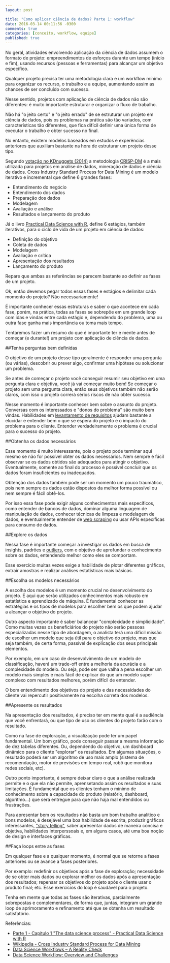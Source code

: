 ```yaml
---
layout: post

title: "Como aplicar ciência de dados? Parte 1: workflow"
date: 2016-03-14 00:11:56 -0300
comments: true
categories: [conceito, workflow, equipe]
published: true
---
```


No geral, atividades envolvendo aplicação da ciência de dados assumem o formato de projeto: empreendimentos de esforços durante um tempo (início e fim), usando recursos (pessoas e ferramentas) para alcançar um objetivo específico.

<!-- More -->


Qualquer projeto precisa ter uma metodologia clara e um workflow mínimo para organizar os recurso, o trabalho e a equipe, aumentando assim as chances de ser concluído com sucesso. 


Nesse sentido, projetos com aplicação de ciência de dados não são diferentes: é muito importante estruturar e organizar o fluxo de trabalho.


Não há "o jeito certo" e "o jeito errado" de se estruturar um projeto em ciência de dados, pois os problemas na prática são tão variados, com características tão diferentes, que fica difícil definir uma única forma de executar o trabalho e obter sucesso no final. 


No entanto, existem modelos baseados em estudos e experências anteriores que auxiliam bastante na hora de estruturar um projeto desse tipo.


Segundo [votação no KDnuggets (2014)](http://www.kdnuggets.com/polls/2014/analytics-data-mining-data-science-methodology.html) a metodologia [CRISP-DM](https://en.wikipedia.org/wiki/Cross_Industry_Standard_Process_for_Data_Mining) é a mais utilizada para projetos em análise de dados, mineração de dados e ciência de dados. Cross Industry Standard Process for Data Mining é um modelo iterativo e incremental que define 6 grandes fases:


* Entendimento do negócio
* Entendimento dos dados
* Preparação dos dados
* Modelagem
* Avaliação e análise
* Resultados e lançamento do produto


Já o livro [Practical Data Science with R](http://www.amazon.com/Practical-Data-Science-Nina-Zumel/dp/1617291560), define 6 estágios, também iterativos, para o ciclo de vida de um projeto em ciência de dados:


* Definição do objetivo
* Coleta de dados
* Modelagem
* Avaliação e crítica
* Apresentação dos resultados
* Lançamento do produto


Repare que ambas as referências se parecem bastante ao definir as fases de um projeto. 


Ok, então devemos pegar todos essas fases e estágios e delimitar cada momento do projeto? Não necessariamente! 


É importante conhecer essas estruturas e saber o que acontece em cada fase, porém, na prática, todas as fases se sobrepõe em um grande loop com idas e vindas entre cada estágio e, dependendo do problema, uma ou outra fase ganha mais importância ou toma mais tempo. 

Tentaremos fazer um resumo do que é importante ter e mente antes de começar (e durante!) um projeto com aplicação de ciência de dados.


##Tenha perguntas bem definidas


O objetivo de um projeto desse tipo geralmente é responder uma pergunta (ou várias), descobrir ou prever algo, confirmar uma hipótese ou solucionar um problema. 


Se antes de começar o projeto você conseguir resumir seu objetivo em uma pergunta clara e objetiva, você já vai começar muito bem! Se começar o projeto sem uma pergunta clara, então seus objetivos também não serão claros, com isso o projeto correrá sérios riscos de não obter sucesso.


Nesse momento é importante conhecer bem sobre o assunto do projeto. Conversas com os interessados e "donos do problema" são muito bem vindas. Habilidades em [levantamento de requisitos](https://pt.wikipedia.org/wiki/An%C3%A1lise_de_requerimento_de_software) ajudam bastante a elucidar e entender bem o que se espera do projeto e o impacto do problema para o cliente. Entender verdadeiramente o problema é crucial para o sucesso do projeto.


##Obtenha os dados necessários


Esse momento é muito interessante, pois o projeto pode terminar aqui mesmo se não for possível obter os dados necessários. Nem sempre é fácil observar se os dados obtidos são adequados para atingir o objetivo. Eventualmente, somente ao final do processo é possível concluir que os dados foram insuficientes ou inadequados.


Obtenção dos dados também pode ser um momento um pouco traumático, pois nem sempre os dados estão dispostos da melhor forma possível ou nem sempre é fácil obtê-los. 


Por isso essa fase pode exigir alguns conhecimentos mais específicos, como entender de bancos de dados, dominar alguma linguagem de manipulação de dados, conhecer técnicas de limpeza e modelagem de dados, e eventualmente entender de [web scraping](https://en.wikipedia.org/wiki/Web_scraping) ou usar APIs específicas para consumo de dados.


##Explore os dados


Nessa fase é importante começar a investigar os dados em busca de insights, padrões e [outliers](https://en.wikipedia.org/wiki/Outlier), com o objetivo de aprofundar o conhecimento sobre os dados, entendendo melhor como eles se comportam.


Esse exercício muitas vezes exige a habilidade de plotar diferentes gráficos, extrair amostras e realizar análises estatísticas mais básicas.


##Escolha os modelos necessários


A escolha dos modelos é um momento crucial no desenvolvimento do projeto. É aqui que serão utilizados conhecimentos mais robusto em estatística e aprendizado de máquina. É fundamental conhecer as estratégias e os tipos de modelos para escolher bem os que podem ajudar a alcançar o objetivo do projeto.


Outro aspecto importante é saber balancear "complexidade e simplicidade". Como muitas vezes os beneficiários do projeto não serão pessoas especializadas nesse tipo de abordagem, o analista terá uma difícil missão de escolher um modelo que seja útil para o objetivo do projeto, mas que seja também, de certa forma, passível de explicação dos seus principais elementos. 


Por exemplo, em um caso de desenvolvimento de um modelo de classificação, haverá um trade-off entre a melhoria da acurácia e a complexidade do modelo. Ou seja, pode ser que valha a pena escolher um modelo mais simples e mais fácil de explicar do que um modelo super complexo com resultados melhores, porém difícil de entender. 


O bom entendimento dos objetivos do projeto e das necessidades do cliente vai repercutir positivamente na escolha correta dos modelos.


##Apresente os resultados


Na apresentação dos resultados, é preciso ter em mente qual é a audiência que você enfrentará, ou que tipo de uso os clientes do projeto farão com o resultado. 

Como na fase de exploração, a visualização pode ter um papel fundamental. Um bom gráfico, pode conseguir passar a mesma informação de dez tabelas diferentes. Ou, dependendo do objetivo, um dashboard dinâmico para o cliente "explorar" os resultados. Em algumas situações, o resultado poderá ser um algorítmo de uso mais amplo (sistema de recomendação, motor de previsões em tempo real, robô que monitora redes sociais, etc).


Outro ponto importante, é sempre deixar claro o que a análise realizada permite e o que ela não permite, aprensetando assim os resultados e suas limitações. É fundamental que os clientes tenham o mínimo de conhecimento sobre a capacidade do produto (relatório, dashboard, algorítmo...) que será entregue para que não haja mal entendidos ou frustrações. 


Para apresentar bem os resultados não basta um bom trabalho analítico e bons modelos, é desejável uma boa habilidade de escrita, produzir gráficos interessantes, ["story telling"](https://hbr.org/2013/03/a-data-scientists-real-job-sto/), saber apresentar dados de maneira concisa e objetiva, habilidades interperssoais e, em alguns casos, até uma boa noção de design e interfaces gráficas.


##Faça loops entre as fases


Em qualquer fase e a qualquer momento, é normal que se retorne a fases anteriores ou se avance a fases posteriores. 

Por exemplo: redefinir os objetivos após a fase de exploração; necessidade de se obter mais dados ou explorar melhor os dados após a apresentação dos resultados; repensar os objetivos do projeto após o cliente usar o produto final; etc. Esse exercícios do loop é saudável para o projeto.


Tenha em mente que todas as fases são iterativas, parcialmente sobrepostas e complementares, de forma que, juntas, integram um grande loop de aprimoramento e refinamento até que se obtenha um resultado satisfatório.


Referências:


* [Parte 1 - Capítulo 1 "The data science process" - Practical Data Science with R](http://www.amazon.com/Practical-Data-Science-Nina-Zumel/dp/1617291560)
* [Wikipedia - Cross Industry Standard Process for Data Mining](https://en.wikipedia.org/wiki/)
* [Data Science Workflows – A Reality Check](http://guerrilla-analytics.net/2015/02/20/data-science-workflows-a-reality-check/)
* [Data Science Workflow: Overview and Challenges](http://cacm.acm.org/blogs/blog-cacm/169199-data-science-workflow-overview-and-challenges/fulltext)
